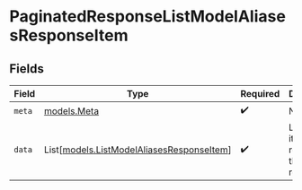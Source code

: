 # PaginatedResponseListModelAliasesResponseItem


## Fields

| Field                                                                                  | Type                                                                                   | Required                                                                               | Description                                                                            |
| -------------------------------------------------------------------------------------- | -------------------------------------------------------------------------------------- | -------------------------------------------------------------------------------------- | -------------------------------------------------------------------------------------- |
| `meta`                                                                                 | [models.Meta](../models/meta.md)                                                       | :heavy_check_mark:                                                                     | N/A                                                                                    |
| `data`                                                                                 | List[[models.ListModelAliasesResponseItem](../models/listmodelaliasesresponseitem.md)] | :heavy_check_mark:                                                                     | List of items returned in the response                                                 |
